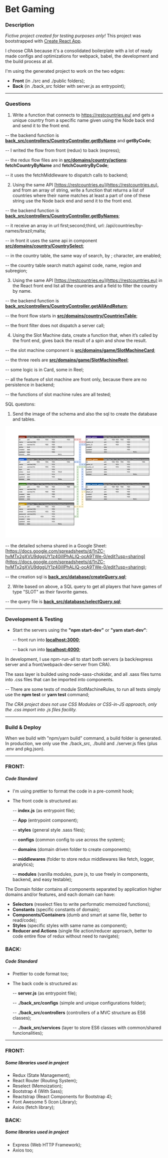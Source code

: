 # Bet Gaming

### Description

_Fictive project created for testing purposes only!_
This project was bootstrapped with [Create React App](https://github.com/facebookincubator/create-react-app).

I choose CRA because it's a consolidated boilerplate with a lot of ready made configs and optimizations for webpack, babel, the development and the build process at all.

I'm using the generated project to work on the two edges:

- **Front** (in ./src and ./public folders);
- **Back** (in ./back_src folder with server.js as entrypoint);

---

### Questions

1. Write a function that connects to https://restcountries.eu/ and gets a unique country from a
   specific name given using the Node back end and send it to the front end.

-- the backend function is **[back_src/controllers/CountryController.getByName](https://github.com/mjr-repos/bet-gaming/blob/master/back_src/controllers/CountryController.js#L7)** and **getByCode**;

-- I writed the flow from front (redux) to back (express);

-- the redux flow files are in **[src/domains/country/actions](https://github.com/mjr-repos/bet-gaming/blob/master/src/domains/country/actions)**: **fetchCountryByName** and **fetchCountryByCode**;

-- it uses the fetchMiddleware to dispatch calls to backend;

2. Using the same API [https://restcountries.eu](https://restcountries.eu), and from an array of string, write a function
   that returns a list of countries where their name matches at least a part of one of these string
   use the Node back end and send it to the front end.

-- the backend function is **[back_src/controllers/CountryController.getByNames](https://github.com/mjr-repos/bet-gaming/blob/master/back_src/controllers/CountryController.js#L18)**;

-- it receive an array in url first;second;third, url: /api/countries/by-names/brazil;malta;

-- in front it uses the same api in component **[src/domains/country/CountrySelect](https://github.com/mjr-repos/bet-gaming/blob/master/src/domains/country/CountrySelect.js)**;

-- in the country table, the same way of search, by ; character, are enabled;

-- the country table search match against code, name, region and subregion;

3. Using the same API [https://restcountries.eu](https://restcountries.eu) in the React front end list all the countries
   and a field to filter the country by name.

-- the backend function is **[back_src/controllers/CountryController.getAllAndReturn](https://github.com/mjr-repos/bet-gaming/blob/master/back_src/controllers/CountryController.js#L49)**;

-- the front flow starts in **[src/domains/country/CountriesTable](https://github.com/mjr-repos/bet-gaming/blob/master/src/domains/country/CountriesTable.js)**;

-- the front filter does not dispatch a server call;

4. Using the Slot Machine data, create a function that, when it’s called by the front end, gives back the
   result of a spin and show the result.

-- the slot machine component is **[src/domains/game/SlotMachineCard](https://github.com/mjr-repos/bet-gaming/blob/master/src/domains/game/SlotMachineCard.js)**;

-- the three reels are **[src/domains/game/SlotMachineReel](https://github.com/mjr-repos/bet-gaming/blob/master/src/domains/game/SlotMachineReel.js)**;

-- some logic is in Card, some in Reel;

-- all the feature of slot machine are front only, because there are no persistence in backend;

-- the functions of slot machine rules are all tested;

SQL questons:

1. Send the image of the schema and also the sql to create the database and tables.

![Database Schema](databaseSchema.png)

-- the detailed schema shared in a Google Sheet: [https://docs.google.com/spreadsheets/d/1nZC-hvMTx2gXVU9dggUY1z40ilIPhALIQ-ocA9TWe-0/edit?usp=sharing](https://docs.google.com/spreadsheets/d/1nZC-hvMTx2gXVU9dggUY1z40ilIPhALIQ-ocA9TWe-0/edit?usp=sharing);

-- the creation sql is **[back_src/database/createQuery.sql](https://github.com/mjr-repos/bet-gaming/blob/master/back_src/database/createQuery.sql)**;

2. Write based on above, a SQL query to get all players that have games of type "SLOT" as their favorite games.

-- the query file is **[back_src/database/selectQuery.sql](https://github.com/mjr-repos/bet-gaming/blob/master/back_src/database/selectQuery.sql)**;

---

### Development & Testing

- Start the servers using the **"npm start-dev"** or **"yarn start-dev"**:

  -- front run into **[localhost:3000](http://localhost:3000)**;

  -- back run into **[localhost:4000](http://localhost:4000)**;

In development, I use npm-run-all to start both servers (a back/express server and a front/webpack-dev-server from CRA).

The sass layer is builded using node-sass-chokidar, and all .sass files turns into .css files that can be imported into components.

-- There are some tests of module SlotMachineRules, to run all tests simply use the **npm test** or **yarn test** command;

_The CRA project does not use CSS Modules or CSS-in-JS approach, only the .css import into .js files facility._

---

### Build & Deploy

When we build with "npm/yarn build" command, a build folder is generated.
In production, we only use the ./back_src, ./build and ./server.js files (plus .env and pkg.json).

---

### FRONT:

##### Code Standard

- I'm using prettier to format the code in a pre-commit hook;
- The front code is structured as:

  -- **index.js** (as entrypoint file);

  -- **App** (entrypoint component);

  -- **styles** (general style .sass files);

  -- **configs** (common config to use across the system);

  -- **domains** (domain driven folder to create components);

  -- **middlewares** (folder to store redux middlewares like fetch, logger, analytics);

  -- **modules** (vanilla modules, pure js, to use freely in components, backend, and easy testable);

The Domain folder contains all components separated by application higher domains and/or features, and each domain can have:

- **Selectors** (reselect files to write performatic memoized functions);
- **Constants** (specific constants of domain);
- **Components/Containers** (dumb and smart at same file, better to read/code);
- **Styles** (specific styles with same name as component);
- **Reducer and Actions** (single file action/reducer approach, better to code entire flow of redux without need to navigate);

### BACK:

##### Code Standard

- Prettier to code format too;
- The back code is structured as:

  -- **server.js** (as entrypoint file);

  -- **./back_src/configs** (simple and unique configurations folder);

  -- **./back_src/controllers** (controllers of a MVC structure as ES6 classes);

  -- **./back_src/services** (layer to store ES6 classes with common/shared funcionalities);

---

### FRONT:

##### Some libraries used in project

- Redux (State Management);
- React Router (Routing System);
- Reselect (Memoization);
- Bootstrap 4 (With Sass);
- Reactstrap (React Components for Bootstrap 4);
- Font Awesome 5 (Icon Library);
- Axios (fetch library);

### BACK:

##### Some libraries used in project

- Express (Web HTTP Framework);
- Axios too;
